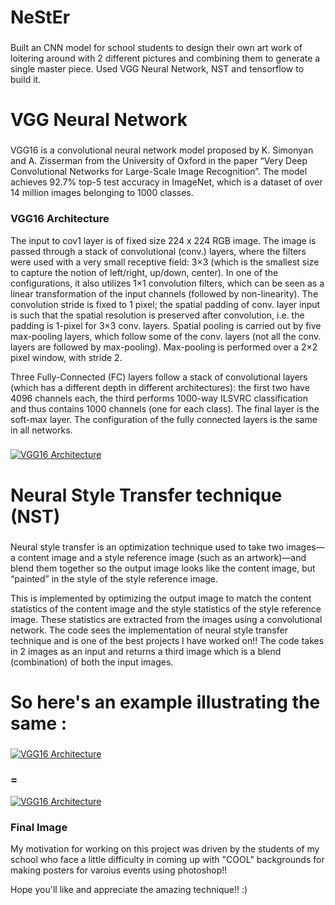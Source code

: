 # NeStEr
###
Built an CNN model for school students to design their own art work of loitering around with 2 different pictures and combining them to generate a single master piece. Used VGG Neural Network, NST and tensorflow to build it.
#
# VGG Neural Network
###
VGG16 is a convolutional neural network model proposed by K. Simonyan and A. Zisserman from the University of Oxford in the paper “Very Deep Convolutional Networks for Large-Scale Image Recognition”. The model achieves 92.7% top-5 test accuracy in ImageNet, which is a dataset of over 14 million images belonging to 1000 classes.


### VGG16 Architecture
The input to cov1 layer is of fixed size 224 x 224 RGB image. The image is passed through a stack of convolutional (conv.) layers, where the filters were used with a very small receptive field: 3×3 (which is the smallest size to capture the notion of left/right, up/down, center). In one of the configurations, it also utilizes 1×1 convolution filters, which can be seen as a linear transformation of the input channels (followed by non-linearity). The convolution stride is fixed to 1 pixel; the spatial padding of conv. layer input is such that the spatial resolution is preserved after convolution, i.e. the padding is 1-pixel for 3×3 conv. layers. Spatial pooling is carried out by five max-pooling layers, which follow some of the conv.  layers (not all the conv. layers are followed by max-pooling). Max-pooling is performed over a 2×2 pixel window, with stride 2.

Three Fully-Connected (FC) layers follow a stack of convolutional layers (which has a different depth in different architectures): the first two have 4096 channels each, the third performs 1000-way ILSVRC classification and thus contains 1000 channels (one for each class). The final layer is the soft-max layer. The configuration of the fully connected layers is the same in all networks.
###
###
###
<a href="https://neurohive.io/en/popular-networks/vgg16/"><img src="https://neurohive.io/wp-content/uploads/2018/11/vgg16-neural-network.jpg" title="VGG16 Architecture"></a>

#
# Neural Style Transfer technique (NST)
###
Neural style transfer is an optimization technique used to take two images—a content image and a style reference image (such as an artwork)—and blend them together so the output image looks like the content image, but “painted” in the style of the style reference image.

This is implemented by optimizing the output image to match the content statistics of the content image and the style statistics of the style reference image. These statistics are extracted from the images using a convolutional network.
The code sees the implementation of neural style transfer technique and is one of the best projects I have worked on!!
The code takes in 2 images as an input and returns a third image which is a blend (combination) of both the input images.
###
# So here's an example illustrating the same : #
###
<a href="https://www.tensorflow.org/tutorials/generative/style_transfer"><img src="https://www.tensorflow.org/tutorials/generative/style_transfer_files/output__UWQmeEaiKkP_0.png" title="VGG16 Architecture"></a>
### = 

<a href="https://www.tensorflow.org/tutorials/generative/style_transfer"><img src="https://www.tensorflow.org/tutorials/generative/style_transfer_files/output_iYSLexgRKSh-_0.png" title="VGG16 Architecture"></a>
 ### Final Image 

 
My motivation for working on this project was driven by the students of my school who face a little difficulty in coming up with "COOL" backgrounds for making posters for varoius events using photoshop!! 

Hope you'll like and appreciate the amazing technique!! :)
